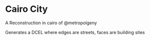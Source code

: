 # Cairo City
A Reconstruction in cairo of @metropolgeny

Generates a DCEL where edges are streets, faces are building sites
